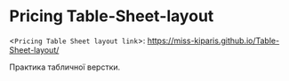 # Pricing Table-Sheet-layout

<`Pricing Table Sheet layout link`>: <https://miss-kiparis.github.io/Table-Sheet-layout/>

Практика табличної верстки.
